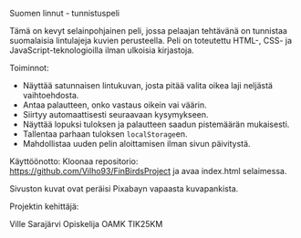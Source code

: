 Suomen linnut - tunnistuspeli

Tämä on kevyt selainpohjainen peli, jossa pelaajan tehtävänä on tunnistaa suomalaisia lintulajeja kuvien perusteella. 
Peli on toteutettu HTML-, CSS- ja JavaScript-teknologioilla ilman ulkoisia kirjastoja.



Toiminnot:

- Näyttää satunnaisen lintukuvan, josta pitää valita oikea laji neljästä vaihtoehdosta.  
- Antaa palautteen, onko vastaus oikein vai väärin.  
- Siirtyy automaattisesti seuraavaan kysymykseen.  
- Näyttää lopuksi tuloksen ja palautteen saadun pistemäärän mukaisesti.  
- Tallentaa parhaan tuloksen `localStorage`en.
- Mahdollistaa uuden pelin aloittamisen ilman sivun päivitystä.



Käyttöönotto:
Kloonaa repositorio:
https://github.com/Vilho93/FinBirdsProject    ja avaa index.html selaimessa.


Sivuston kuvat ovat peräisi Pixabayn vapaasta kuvapankista.


Projektin kehittäjä:

Ville Sarajärvi     Opiskelija OAMK TIK25KM




